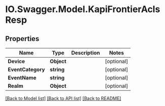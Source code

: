# IO.Swagger.Model.KapiFrontierAclsResp
## Properties

Name | Type | Description | Notes
------------ | ------------- | ------------- | -------------
**Device** | **Object** |  | [optional] 
**EventCategory** | **string** |  | [optional] 
**EventName** | **string** |  | [optional] 
**Realm** | **Object** |  | [optional] 

[[Back to Model list]](../README.md#documentation-for-models) [[Back to API list]](../README.md#documentation-for-api-endpoints) [[Back to README]](../README.md)


